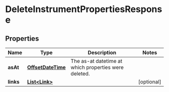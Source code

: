 

# DeleteInstrumentPropertiesResponse

## Properties

Name | Type | Description | Notes
------------ | ------------- | ------------- | -------------
**asAt** | [**OffsetDateTime**](OffsetDateTime.md) | The as-at datetime at which properties were deleted. | 
**links** | [**List&lt;Link&gt;**](Link.md) |  |  [optional]



